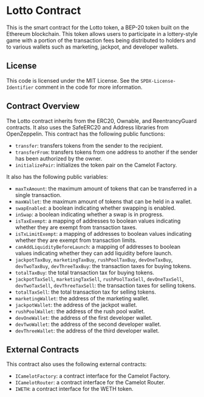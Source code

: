 # Lotto Contract

This is the smart contract for the Lotto token, a BEP-20 token built on the Ethereum blockchain. This token allows users to participate in a lottery-style game with a portion of the transaction fees being distributed to holders and to various wallets such as marketing, jackpot, and developer wallets.

## License

This code is licensed under the MIT License. See the `SPDX-License-Identifier` comment in the code for more information.

## Contract Overview

The Lotto contract inherits from the ERC20, Ownable, and ReentrancyGuard contracts. It also uses the SafeERC20 and Address libraries from OpenZeppelin. This contract has the following public functions:

-   `transfer`: transfers tokens from the sender to the recipient.
-   `transferFrom`: transfers tokens from one address to another if the sender has been authorized by the owner.
-   `initializePair`: initializes the token pair on the Camelot Factory.

It also has the following public variables:

-   `maxTxAmount`: the maximum amount of tokens that can be transferred in a single transaction.
-   `maxWallet`: the maximum amount of tokens that can be held in a wallet.
-   `swapEnabled`: a boolean indicating whether swapping is enabled.
-   `inSwap`: a boolean indicating whether a swap is in progress.
-   `isTaxExempt`: a mapping of addresses to boolean values indicating whether they are exempt from transaction taxes.
-   `isTxLimitExempt`: a mapping of addresses to boolean values indicating whether they are exempt from transaction limits.
-   `canAddLiquidityBeforeLaunch`: a mapping of addresses to boolean values indicating whether they can add liquidity before launch.
-   `jackpotTaxBuy`, `marketingTaxBuy`, `rushPoolTaxBuy`, `devOneTaxBuy`, `devTwoTaxBuy`, `devThreeTaxBuy`: the transaction taxes for buying tokens.
-   `totalTaxBuy`: the total transaction tax for buying tokens.
-   `jackpotTaxSell`, `marketingTaxSell`, `rushPoolTaxSell`, `devOneTaxSell`, `devTwoTaxSell`, `devThreeTaxSell`: the transaction taxes for selling tokens.
-   `totalTaxSell`: the total transaction tax for selling tokens.
-   `marketingWallet`: the address of the marketing wallet.
-   `jackpotWallet`: the address of the jackpot wallet.
-   `rushPoolWallet`: the address of the rush pool wallet.
-   `devOneWallet`: the address of the first developer wallet.
-   `devTwoWallet`: the address of the second developer wallet.
-   `devThreeWallet`: the address of the third developer wallet.

## External Contracts

This contract also uses the following external contracts:

-   `ICamelotFactory`: a contract interface for the Camelot Factory.
-   `ICamelotRouter`: a contract interface for the Camelot Router.
-   `IWETH`: a contract interface for the WETH token.
